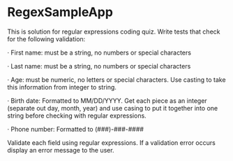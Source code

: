 # RegexSampleApp
This is solution for regular expressions coding quiz.
Write tests that check for the following validation:

·         First name: must be a string, no numbers or special characters

·         Last name:  must be a string, no numbers or special characters

·         Age: must be numeric, no letters or special characters. Use casting to take this information from integer to string.

·         Birth date: Formatted to MM/DD/YYYY. Get each piece as an integer (separate out day, month, year) and use casing to put it together into one string before checking with regular expressions.

·         Phone number: Formatted to (###)-###-####

Validate each field using regular expressions. If a validation error occurs display an error message to the user.
